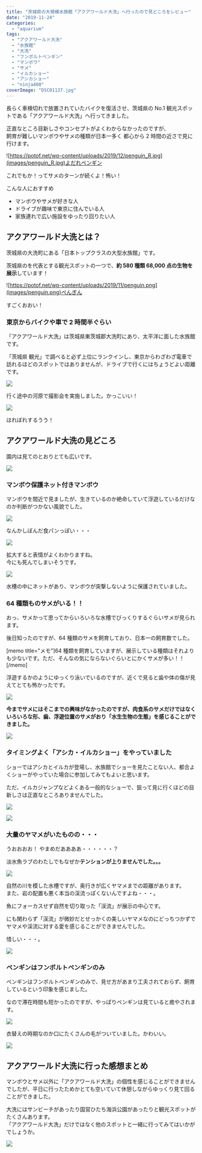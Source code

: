 ```yaml
---
title: "茨城県の大規模水族館「アクアワールド大洗」へ行ったので見どころをレビュー"
date: "2019-11-24"
categories:
  - "aquarium"
tags:
  - "アクアワールド大洗"
  - "水族館"
  - "大洗"
  - "フンボルトペンギン"
  - "マンボウ"
  - "サメ"
  - "イルカショー"
  - "アシカショー"
  - "ninja400"
coverImage: "DSC01137.jpg"
---
```


長らく車検切れで放置されていたバイクを復活させ、茨城県の No.1 観光スポットである「アクアワールド大洗」へ行ってきました。

正直なところ目新しさやコンセプトがよくわからなかったのですが、  
飼育が難しいマンボウやサメの種類が日本一多く 都心から 2 時間の近さで見に行けます。

![https://potof.net/wp-content/uploads/2019/12/penguin_R.jpg](images/penguin_R.jpg)よだれペンギン

これでもか！ってサメのターンが続くよ！怖い！

こんな人におすすめ

- マンボウやサメが好きな人
- ドライブが趣味で東京に住んでいる人
- 家族連れで広い施設をゆったり回りたい人

## アクアワールド大洗とは？

茨城県の大洗町にある「日本トップクラスの大型水族館」です。

茨城県のを代表とする観光スポットの一つで、**約 580 種類 68,000 点の生物を展示**しています！

![https://potof.net/wp-content/uploads/2019/11/penguin.png](images/penguin.png)ぺんぎん

すごくおおい！

### 東京からバイクや車で 2 時間半ぐらい

「アクアワールド大洗」は茨城県東茨城郡大洗町にあり、太平洋に面した水族館です。

「茨城県 観光」で調べると必ず上位にランクインし、東京からわざわざ電車で訪れるほどのスポットではありませんが、ドライブで行くにはちょうどよい距離です。

![](images/DSC01114.jpg)

行く途中の河原で撮影会を実施しました。かっこいい！

![](images/DSC01115.jpg)

ほれぼれするうう！

## アクアワールド大洗の見どころ

園内は見てのとおりとても広いです。

![](images/DSC01158.jpg)

### マンボウ保護ネット付きマンボウ

マンボウを間近で見ましたが、生きているのか絶命していて浮遊しているだけなのか判断がつかない風貌でした。

![](images/DSC01137.jpg)

なんかしぼんだ食パンっぽい・・・

![](images/DSC01138.jpg)

拡大すると表情がよくわかりますね。  
今にも死んでしまいそうです。

![](images/DSC01139.jpg)

水槽の中にネットがあり、マンボウが突撃しないように保護されていました。

### 64 種類ものサメがいる！！

おっ、サメかって思ってからいろいろな水槽でびっくりするぐらいサメが見られます。

後日知ったのですが、64 種類のサメを飼育しており、日本一の飼育数でした。

\[memo title="メモ"\]64 種類を飼育していますが、展示している種類はそれよりも少ないです。ただ、そんなの気にならないぐらいとにかくサメが多い！！\[/memo\]

浮遊するかのようにゆっくり泳いでいるのですが、近くで見ると歯や体の傷が見えてとても怖かったです。

![](images/DSC01141.jpg)

**今までサメにはそこまでの興味がなかったのですが、肉食系のサメだけではなくいろいろな形、歯、浮遊位置のサメがおり「水生生物の生態」を感じることができました。**

![](images/DSC01140-1.jpg)

### タイミングよく「アシカ・イルカショー」をやっていました

ショーではアシカとイルカが登場し、水族館でショーを見たことない人、都合よくショーがやっていた場合に参加してみてもよいと思います。

ただ、イルカジャンプなどよくある一般的なショーで、狙って見に行くほどの目新しさは正直なところありませんでした。

![](images/DSC01119.jpg)

![](images/DSC01123.jpg)

### 大量のヤマメがいたものの・・・

うおおおお！ やまめだああああ・・・・・・？

淡水魚ラブのわたしでもなぜか**テンションが上りませんでした。。。**

![](images/DSC01162.jpg)

自然の川を模した水槽ですが、奥行きが広くヤマメまでの距離があります。  
また、岩の配置も悪く本当の渓流っぽくないんですよね・・・。

魚にフォーカスせず自然を切り取った「渓流」が展示の中心です。

にも関わらず「渓流」が微妙だとせっかくの美しいヤマメなのにどっちつかずでヤマメや渓流に対する愛を感じることができませんでした。

惜しい・・・。

![](images/DSC01161.jpg)

### ペンギンはフンボルトペンギンのみ

ペンギンはフンボルトペンギンのみで、見せ方があまり工夫されておらず、飼育しているという印象を感じました。

なので滞在時間も短かったのですが、やっぱりペンギンは見ていると癒やされます。

![](images/DSC01167.jpg)

衣替えの時期なのか口にたくさんの毛がついていました。かわいい。

![](images/DSC01176.jpg)

## アクアワールド大洗に行った感想まとめ

マンボウとサメ以外に「アクアワールド大洗」の個性を感じることができませんでしたが、平日に行ったためかとても空いていて休憩しながらゆっくり見て回ることができました。

大洗にはサンビーチがあったり国営ひたち海浜公園があったりと観光スポットがたくさんあります。  
「アクアワールド大洗」だけではなく他のスポットと一緒に行ってみてはいかがでしょうか。

![](images/DSC01132.jpg)
